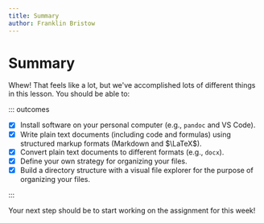 ```yaml
---
title: Summary
author: Franklin Bristow
---
```




Summary
=======

Whew! That feels like a lot, but we've accomplished lots of different things in
this lesson. You should be able to:

::: outcomes

* [X] Install software on your personal computer (e.g., `pandoc` and VS Code).
* [X] Write plain text documents (including code and formulas) using structured
  markup formats (Markdown and $\LaTeX$).
* [X] Convert plain text documents to different formats (e.g., `docx`).
* [X] Define your own strategy for organizing your files.
* [X] Build a directory structure with a visual file explorer for the purpose of
  organizing your files.

:::

Your next step should be to start working on the assignment for this week!
